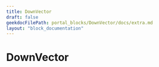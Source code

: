 ```yaml
---
title: DownVector
draft: false
geekdocFilePath: portal_blocks/DownVector/docs/extra.md
layout: "block_documentation"
---
```

# DownVector